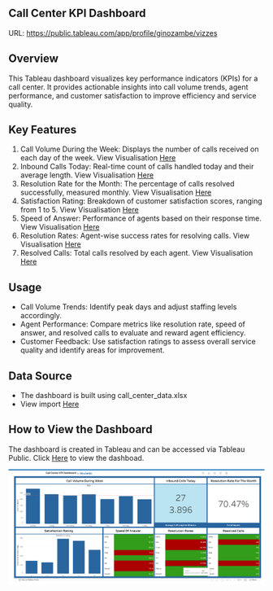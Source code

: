 ## Call Center KPI Dashboard

URL: https://public.tableau.com/app/profile/ginozambe/vizzes

## Overview

This Tableau dashboard visualizes key performance indicators (KPIs) for a call center. It provides actionable insights into call volume trends, agent performance, and customer satisfaction to improve efficiency and service quality.

## Key Features

1. Call Volume During the Week: Displays the number of calls received on each day of the week. View Visualisation [Here](<screenshots/call_volume_during_week.png>)
2. Inbound Calls Today: Real-time count of calls handled today and their average length. View Visualisation [Here](<screenshots/calls_per_day.png>)
3. Resolution Rate for the Month: The percentage of calls resolved successfully, measured monthly. View Visualisation [Here](<screenshots/resolution_rate.png>)
4. Satisfaction Rating: Breakdown of customer satisfaction scores, ranging from 1 to 5. View Visualisation [Here](<screenshots/satisfaction_rating.png>)
5. Speed of Answer: Performance of agents based on their response time. View Visualisation [Here](<screenshots/agent_speed_of_answer.png>)
6. Resolution Rates: Agent-wise success rates for resolving calls. View Visualisation [Here](<screenshots/agent_resolution_rate.png>)
7. Resolved Calls: Total calls resolved by each agent. View Visualisation [Here](<screenshots/agent_resolved_calls.png>)

## Usage

- Call Volume Trends: Identify peak days and adjust staffing levels accordingly.
- Agent Performance: Compare metrics like resolution rate, speed of answer, and resolved calls to evaluate and reward agent efficiency.
- Customer Feedback: Use satisfaction ratings to assess overall service quality and identify areas for improvement.

## Data Source

- The dashboard is built using call_center_data.xlsx 
- View import [Here](<screenshots/data_source.png>)

## How to View the Dashboard

The dashboard is created in Tableau and can be accessed via Tableau Public. Click [Here](https://public.tableau.com/app/profile/ginozambe/viz/CallCenterKPIDashboard_17325858392060/KPIDashboard)
 to view the dashboad.

 ![Analysis](<screenshots/dashboard.png>)
